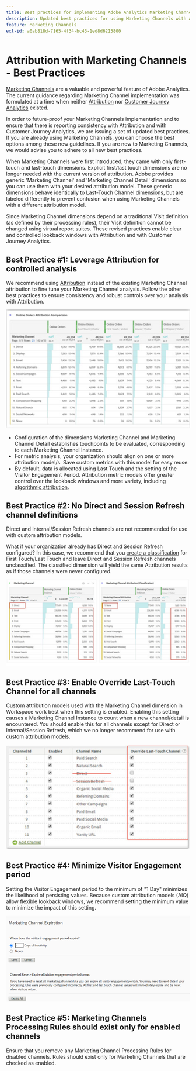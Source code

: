 ```yaml
---
title: Best practices for implementing Adobe Analytics Marketing Channels
description: Updated best practices for using Marketing Channels with Attribution and Customer Journey Analytics
feature: Marketing Channels
exl-id: a0ab818d-7165-4f34-bc43-1ed8d6215800
---
```

# Attribution with Marketing Channels - Best Practices

[Marketing Channels](/help/components/c-marketing-channels/c-getting-started-mchannel.md) are a valuable and powerful feature of Adobe Analytics. The current guidance regarding Marketing Channel implementation was formulated at a time when neither [Attribution](/help/analyze/analysis-workspace/attribution/overview.md)  nor [Customer Journey Analytics](https://experienceleague.adobe.com/docs/analytics-platform/using/cja-usecases/marketing-channels.html#cja-usecases) existed.

In order to future-proof your Marketing Channels implementation and to ensure that there is reporting consistency with Attribution and with Customer Journey Analytics, we are issuing a set of updated best practices. If you are already using Marketing Channels, you can choose the best options among these new guidelines. If you are new to Marketing Channels, we would advise you to adhere to all new best practices.

When Marketing Channels were first introduced, they came with only first-touch and last-touch dimensions. Explicit first/last touch dimensions are no longer needed with the current version of attribution. Adobe provides generic 'Marketing Channel' and 'Marketing Channel Detail' dimensions so you can use them with your desired attribution model. These generic dimensions behave identically to Last-Touch Channel dimensions, but are labeled differently to prevent confusion when using Marketing Channels with a different attribution model.

Since Marketing Channel dimensions depend on a traditional Visit definition (as defined by their processing rules), their Visit definition cannot be changed using virtual report suites. These revised practices enable clear and controlled lookback windows with Attribution and with Customer Journey Analytics.

## Best Practice #1: Leverage Attribution for controlled analysis

We recommend using [Attribution](/help/analyze/analysis-workspace/attribution/overview.md) instead of the existing Marketing Channel attribution to fine tune your Marketing Channel analysis. Follow the other best practices to ensure consistency and robust controls over your analysis with Attribution.

![](assets/attribution.png)

* Configuration of the dimensions Marketing Channel and Marketing Channel Detail establishes touchpoints to be evaluated, corresponding to each Marketing Channel Instance.
* For metric analysis, your organization should align on one or more attribution model/s. Save custom metrics with this model for easy reuse.
* By default, data is allocated using Last Touch and the setting of the Visitor Engagement Period. Attribution metric models offer greater control over the lookback windows and more variety, including [algorithmic attribution](https://experienceleague.adobe.com/docs/analytics/analyze/analysis-workspace/attribution/algorithmic.html#analysis-workspace).

## Best Practice #2: No Direct and Session Refresh channel definitions

Direct and Internal/Session Refresh channels are not recommended for use with custom attribution models.

What if your organization already has Direct and Session Refresh configured? In this case, we recommend that you [create a classification](/help/admin/admin/c-manage-report-suites/c-edit-report-suites/marketing-channels/classifications-mchannel.md) for First Touch/Last Touch and leave Direct and Session Refresh channels unclassified. The classified dimension will yield the same Attribution results as if those channels were never configured.

![](assets/direct-session-refresh.png)

## Best Practice #3: Enable Override Last-Touch Channel for all channels

Custom attribution models used with the Marketing Channel dimension in Workspace work best when this setting is enabled. Enabling this setting causes a Marketing Channel Instance to count when a new channel/detail is encountered. You should enable this for all channels except for Direct or Internal/Session Refresh, which we no longer recommend for use with custom attribution models.

![](assets/override.png)

## Best Practice #4: Minimize Visitor Engagement period

Setting the Visitor Engagement period to the minimum of "1 Day" minimizes the likelihood of persisting values. Because custom attribution models (AIQ) allow flexible lookback windows, we recommend setting the minimum value to minimize the impact of this setting.

![](assets/expiration.png)

## Best Practice #5: Marketing Channels Processing Rules should exist only for enabled channels

Ensure that you remove any Marketing Channel Processing Rules for disabled channels. Rules should exist only for Marketing Channels that are checked as enabled.
